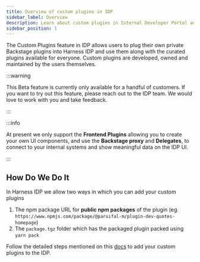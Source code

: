 ```yaml
---
title: Overview of custom plugins in IDP
sidebar_label: Overview
description: Learn about custom plugins in Internal Developer Portal and how to use them to customize IDP.
sidebar_position: 1
---
```


The Custom Plugins feature in IDP allows users to plug their own private Backstage plugins into Harness IDP and use them along with the curated plugins available for everyone. Custom plugins are developed, owned and maintained by the users themselves.

:::warning

This Beta feature is currently only available for a handful of customers. If you want to try out this feature, please reach out to the IDP team. We would love to work with you and take feedback.

<DocVideo src="https://www.youtube.com/embed/6ab9xQY7kSE?si=zbG2ZUnZZQNJrlfS"/>

:::

:::info

At present we only support the **Frontend Plugins** allowing you to create your own UI components, and use the **Backstage proxy** and **Delegates**, to connect to your internal systems and show meaningful data on the IDP UI.

:::

## How Do We Do It

In Harness IDP we allow two ways in which you can add your custom plugins

1. The npm package URL for **public npm packages** of the plugin (eg. `https://www.npmjs.com/package/@parsifal-m/plugin-dev-quotes-homepage`)
2. The `package.tgz` folder which has the packaged plugin packed using `yarn pack`

Follow the detailed steps mentioned on this [docs](/docs/internal-developer-portal/plugins/custom-plugins/add-a-custom-plugin) to add your custom plugins to the IDP. 


